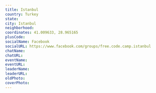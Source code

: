 ```yaml
---
title: Istanbul
country: Turkey
state: 
city: Istanbul
neighborhood: 
coordinates: 41.009633, 28.965165
plusCode:
socialName: Facebook
socialURL: https://www.facebook.com/groups/free.code.camp.istanbul
chatName:
chatURL:
eventName:
eventURL:
leaderName:
leaderURL:
oldPhoto: 
coverPhoto:
---
```

